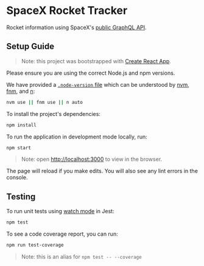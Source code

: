 # SpaceX Rocket Tracker

Rocket information using SpaceX's [public GraphQL API](https://studio.apollographql.com/public/SpaceX-pxxbxen/home?variant=current).

## Setup Guide

> Note: this project was bootstrapped with [Create React App](https://github.com/facebook/create-react-app).

Please ensure you are using the correct Node.js and npm versions.

We have provided a [`.node-version` file](https://github.com/shadowspawn/node-version-usage)
which can be understood by [nvm](https://github.com/nvm-sh/nvm),
[fnm](https://github.com/Schniz/fnm), and [n](https://github.com/tj/n):

```zsh
nvm use || fnm use || n auto
```

To install the project's dependencies:

```zsh
npm install
```

To run the application in development mode locally, run:

```zsh
npm start
```

> Note: open [http://localhost:3000](http://localhost:3000) to view in the browser.

The page will reload if you make edits.
You will also see any lint errors in the console.

## Testing

To run unit tests using [watch mode](https://jestjs.io/blog/2017/02/21/jest-19-immersive-watch-mode-test-platform-improvements) in Jest:

```zsh
npm test
```

To see a code coverage report, you can run:

```zsh
npm run test-coverage
```

> Note: this is an alias for `npm test -- --coverage`
